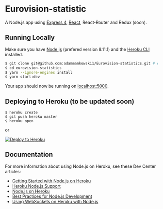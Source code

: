 # Eurovision-statistic

A Node.js app using [Express 4](http://expressjs.com/), [React](https://reactjs.org/), React-Router and Redux (soon).

## Running Locally

Make sure you have [Node.js](http://nodejs.org/) (prefered version 8.11.1) and the [Heroku CLI](https://cli.heroku.com/) installed.

```sh
$ git clone git@github.com:adammankowski1/Eurovision-statistics.git # or clone your own fork
$ cd eurovision-statistics
$ yarn --ignore-engines install
$ yarn start:dev
```

Your app should now be running on [localhost:5000](http://localhost:5000/).

## Deploying to Heroku (to be updated soon)

```
$ heroku create
$ git push heroku master
$ heroku open
```
or

[![Deploy to Heroku](https://www.herokucdn.com/deploy/button.png)](https://heroku.com/deploy)

## Documentation

For more information about using Node.js on Heroku, see these Dev Center articles:

- [Getting Started with Node.js on Heroku](https://devcenter.heroku.com/articles/getting-started-with-nodejs)
- [Heroku Node.js Support](https://devcenter.heroku.com/articles/nodejs-support)
- [Node.js on Heroku](https://devcenter.heroku.com/categories/nodejs)
- [Best Practices for Node.js Development](https://devcenter.heroku.com/articles/node-best-practices)
- [Using WebSockets on Heroku with Node.js](https://devcenter.heroku.com/articles/node-websockets)
